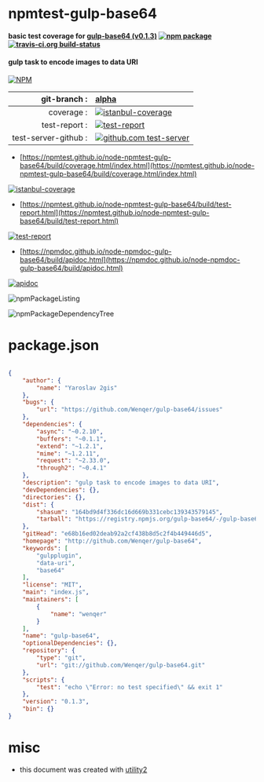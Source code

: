 # npmtest-gulp-base64

#### basic test coverage for  [gulp-base64 (v0.1.3)](http://github.com/Wenqer/gulp-base64)  [![npm package](https://img.shields.io/npm/v/npmtest-gulp-base64.svg?style=flat-square)](https://www.npmjs.org/package/npmtest-gulp-base64) [![travis-ci.org build-status](https://api.travis-ci.org/npmtest/node-npmtest-gulp-base64.svg)](https://travis-ci.org/npmtest/node-npmtest-gulp-base64)

#### gulp task to encode images to data URI

[![NPM](https://nodei.co/npm/gulp-base64.png?downloads=true&downloadRank=true&stars=true)](https://www.npmjs.com/package/gulp-base64)

| git-branch : | [alpha](https://github.com/npmtest/node-npmtest-gulp-base64/tree/alpha)|
|--:|:--|
| coverage : | [![istanbul-coverage](https://npmtest.github.io/node-npmtest-gulp-base64/build/coverage.badge.svg)](https://npmtest.github.io/node-npmtest-gulp-base64/build/coverage.html/index.html)|
| test-report : | [![test-report](https://npmtest.github.io/node-npmtest-gulp-base64/build/test-report.badge.svg)](https://npmtest.github.io/node-npmtest-gulp-base64/build/test-report.html)|
| test-server-github : | [![github.com test-server](https://npmtest.github.io/node-npmtest-gulp-base64/GitHub-Mark-32px.png)](https://npmtest.github.io/node-npmtest-gulp-base64/build/app/index.html) | | build-artifacts : | [![build-artifacts](https://npmtest.github.io/node-npmtest-gulp-base64/glyphicons_144_folder_open.png)](https://github.com/npmtest/node-npmtest-gulp-base64/tree/gh-pages/build)|

- [https://npmtest.github.io/node-npmtest-gulp-base64/build/coverage.html/index.html](https://npmtest.github.io/node-npmtest-gulp-base64/build/coverage.html/index.html)

[![istanbul-coverage](https://npmtest.github.io/node-npmtest-gulp-base64/build/screenCapture.buildCi.browser.%252Ftmp%252Fbuild%252Fcoverage.lib.html.png)](https://npmtest.github.io/node-npmtest-gulp-base64/build/coverage.html/index.html)

- [https://npmtest.github.io/node-npmtest-gulp-base64/build/test-report.html](https://npmtest.github.io/node-npmtest-gulp-base64/build/test-report.html)

[![test-report](https://npmtest.github.io/node-npmtest-gulp-base64/build/screenCapture.buildCi.browser.%252Ftmp%252Fbuild%252Ftest-report.html.png)](https://npmtest.github.io/node-npmtest-gulp-base64/build/test-report.html)

- [https://npmdoc.github.io/node-npmdoc-gulp-base64/build/apidoc.html](https://npmdoc.github.io/node-npmdoc-gulp-base64/build/apidoc.html)

[![apidoc](https://npmdoc.github.io/node-npmdoc-gulp-base64/build/screenCapture.buildCi.browser.%252Ftmp%252Fbuild%252Fapidoc.html.png)](https://npmdoc.github.io/node-npmdoc-gulp-base64/build/apidoc.html)

![npmPackageListing](https://npmtest.github.io/node-npmtest-gulp-base64/build/screenCapture.npmPackageListing.svg)

![npmPackageDependencyTree](https://npmtest.github.io/node-npmtest-gulp-base64/build/screenCapture.npmPackageDependencyTree.svg)



# package.json

```json

{
    "author": {
        "name": "Yaroslav 2gis"
    },
    "bugs": {
        "url": "https://github.com/Wenqer/gulp-base64/issues"
    },
    "dependencies": {
        "async": "~0.2.10",
        "buffers": "~0.1.1",
        "extend": "~1.2.1",
        "mime": "~1.2.11",
        "request": "~2.33.0",
        "through2": "~0.4.1"
    },
    "description": "gulp task to encode images to data URI",
    "devDependencies": {},
    "directories": {},
    "dist": {
        "shasum": "164bd9d4f336dc16d669b331cebc139343579145",
        "tarball": "https://registry.npmjs.org/gulp-base64/-/gulp-base64-0.1.3.tgz"
    },
    "gitHead": "e68b16ed02deab92a2cf438b8d5c2f4b449446d5",
    "homepage": "http://github.com/Wenqer/gulp-base64",
    "keywords": [
        "gulpplugin",
        "data-uri",
        "base64"
    ],
    "license": "MIT",
    "main": "index.js",
    "maintainers": [
        {
            "name": "wenqer"
        }
    ],
    "name": "gulp-base64",
    "optionalDependencies": {},
    "repository": {
        "type": "git",
        "url": "git://github.com/Wenqer/gulp-base64.git"
    },
    "scripts": {
        "test": "echo \"Error: no test specified\" && exit 1"
    },
    "version": "0.1.3",
    "bin": {}
}
```



# misc
- this document was created with [utility2](https://github.com/kaizhu256/node-utility2)
